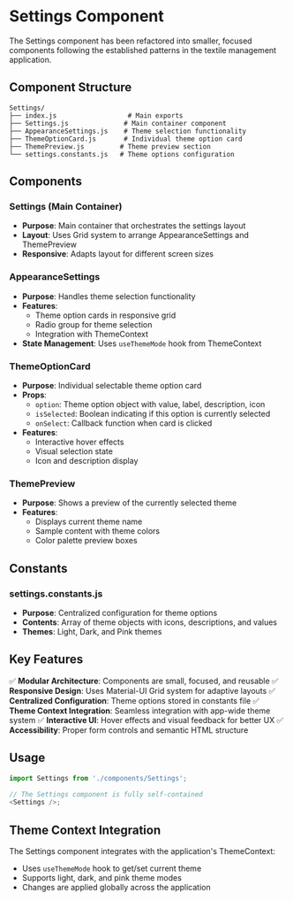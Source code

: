 # Settings Component

The Settings component has been refactored into smaller, focused components following the established patterns in the textile management application.

## Component Structure

```
Settings/
├── index.js                  # Main exports
├── Settings.js              # Main container component
├── AppearanceSettings.js    # Theme selection functionality
├── ThemeOptionCard.js       # Individual theme option card
├── ThemePreview.js         # Theme preview section
└── settings.constants.js   # Theme options configuration
```

## Components

### Settings (Main Container)

- **Purpose**: Main container that orchestrates the settings layout
- **Layout**: Uses Grid system to arrange AppearanceSettings and ThemePreview
- **Responsive**: Adapts layout for different screen sizes

### AppearanceSettings

- **Purpose**: Handles theme selection functionality
- **Features**:
  - Theme option cards in responsive grid
  - Radio group for theme selection
  - Integration with ThemeContext
- **State Management**: Uses `useThemeMode` hook from ThemeContext

### ThemeOptionCard

- **Purpose**: Individual selectable theme option card
- **Props**:
  - `option`: Theme option object with value, label, description, icon
  - `isSelected`: Boolean indicating if this option is currently selected
  - `onSelect`: Callback function when card is clicked
- **Features**:
  - Interactive hover effects
  - Visual selection state
  - Icon and description display

### ThemePreview

- **Purpose**: Shows a preview of the currently selected theme
- **Features**:
  - Displays current theme name
  - Sample content with theme colors
  - Color palette preview boxes

## Constants

### settings.constants.js

- **Purpose**: Centralized configuration for theme options
- **Contents**: Array of theme objects with icons, descriptions, and values
- **Themes**: Light, Dark, and Pink themes

## Key Features

✅ **Modular Architecture**: Components are small, focused, and reusable
✅ **Responsive Design**: Uses Material-UI Grid system for adaptive layouts
✅ **Centralized Configuration**: Theme options stored in constants file
✅ **Theme Context Integration**: Seamless integration with app-wide theme system
✅ **Interactive UI**: Hover effects and visual feedback for better UX
✅ **Accessibility**: Proper form controls and semantic HTML structure

## Usage

```javascript
import Settings from './components/Settings';

// The Settings component is fully self-contained
<Settings />;
```

## Theme Context Integration

The Settings component integrates with the application's ThemeContext:

- Uses `useThemeMode` hook to get/set current theme
- Supports light, dark, and pink theme modes
- Changes are applied globally across the application
